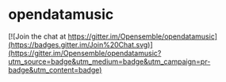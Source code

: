 # opendatamusic

[![Join the chat at https://gitter.im/Opensemble/opendatamusic](https://badges.gitter.im/Join%20Chat.svg)](https://gitter.im/Opensemble/opendatamusic?utm_source=badge&utm_medium=badge&utm_campaign=pr-badge&utm_content=badge)
